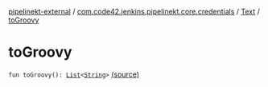 [pipelinekt-external](../../index.md) / [com.code42.jenkins.pipelinekt.core.credentials](../index.md) / [Text](index.md) / [toGroovy](./to-groovy.md)

# toGroovy

`fun toGroovy(): `[`List`](https://kotlinlang.org/api/latest/jvm/stdlib/kotlin.collections/-list/index.html)`<`[`String`](https://kotlinlang.org/api/latest/jvm/stdlib/kotlin/-string/index.html)`>` [(source)](https://github.com/code42/pipelinekt/tree/master/core/src/main/kotlin/com/code42/jenkins/pipelinekt/core/credentials/Text.kt#L6)